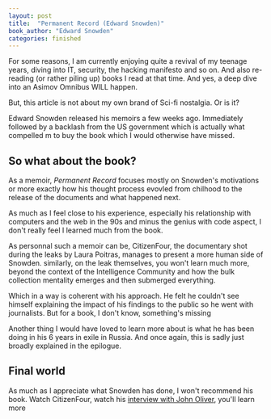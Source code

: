 ```yaml
---
layout: post
title:  "Permanent Record (Edward Snowden)"
book_author: "Edward Snowden"
categories: finished
---
```


For some reasons, I am currently enjoying quite a revival of my teenage years, diving into IT, security, the hacking manifesto and so on. And also re-reading (or rather piling up) books I read at that time. And yes, a deep dive into an Asimov Omnibus WILL happen.

But, this article is not about my own brand of Sci-fi nostalgia. Or is it?

Edward Snowden released his memoirs a few weeks ago. Immediately followed by a backlash from the US government which is actually what compelled m to buy the book which I would otherwise have missed.

## So what about the book?

As a memoir, *Permanent Record* focuses mostly on Snowden's motivations or more exactly how his thought process evovled from chilhood to the release of the documents and what happened next.

As much as I feel close to his experience, especially his relationship with computers and the web in the 90s and minus the genius with code aspect, I don't really feel I learned much from the book.

As personnal such a memoir can be, CitizenFour, the documentary shot during the leaks by Laura Poitras, manages to present a more human side of Snowden. similarly, on the leak themselves, you won't learn much more, beyond the context of the Intelligence Community and how the bulk collection mentality emerges and then submerged everything.

Which in a way is coherent with his approach. He felt he couldn't see himself explaining the impact of his findings to the public so he went with journalists. But for a book, I don't know, something's missing

Another thing I would have loved to learn more about is what he has been doing in his 6 years in exile in Russia. And once again, this is sadly just broadly explained in the epilogue.

## Final world

As much as I appreciate what Snowden has done, I won't recommend his book. Watch CitizenFour, watch his [interview with John Oliver](https://www.youtube.com/watch?v=XEVlyP4_11M), you'll learn more
